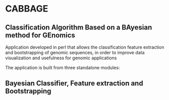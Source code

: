  # CABBAGE
 ## Classification Algorithm Based on a BAyesian method for GEnomics
 Application developed in perl that allows the classification feature extraction and bootstrapping of genomic sequences, in order to improve data visualization and usefulness for genomic applications 
 
 The application is built from three standalone modules: 
 ## Bayesian Classifier, Feature extraction and Bootstrapping 
